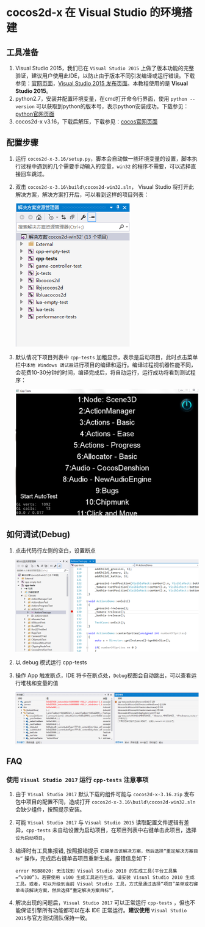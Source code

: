 # cocos2d-x 在 Visual Studio 的环境搭建

## 工具准备

1. Visual Studio 2015，我们已在 `Visual Studio 2015` 上做了版本功能的完整验证，建议用户使用此IDE，以防止由于版本不同引发编译或运行错误。下载参见：[官网页面](https://www.visualstudio.com/zh-hans/downloads/)，[Visual Studio 2015 发布页面](https://www.visualstudio.com/zh-cn/news/releasenotes/vs2015-update3-vs)。本教程使用的是 **Visual Studio 2015**。
1. python2.7，安装并配置环境变量，在cmd打开命令行界面，使用 `python --version` 可以获取到python的版本号，表示python安装成功。下载参见：[python官网页面](https://www.python.org/downloads/release/python-2714/)
1. cocos2d-x v3.16，下载后解压，下载参见：[cocos官网页面](http://www.cocos.com/download)

## 配置步骤

1. 运行 `cocos2d-x-3.16/setup.py`，脚本会自动做一些环境变量的设置，脚本执行过程中遇到的几个需要手动输入的变量，`win32` 的程序不需要，可以选择直接回车跳过。
1. 双击 `cocos2d-x-3.16\build\cocos2d-win32.sln`， Visual Studio 将打开此解决方案，解决方案打开后，可以看到这样的项目列表：

    ![](Windows-img/cpp-tests-win32-solution.png "")

1. 默认情况下项目列表中 `cpp-tests` 加粗显示，表示是启动项目，此时点击菜单栏中`本地 Windows 调试器`进行项目的编译和运行。编译过程视机器性能不同，会花费10-30分钟的时间，编译完成后，将自动运行，运行成功将看到测试程序：

    ![](Windows-img/cpp-tests-win32-run.png "")

## 如何调试(Debug)

1. 点击代码行左侧的空白，设置断点

    ![](Windows-img/cpp-tests-win32-debug-breakpoint.png "")

1. 以 debug 模式运行 cpp-tests
3. 操作 App 触发断点，IDE 将卡在断点处，`Debug`视图会自动跳出，可以查看运行堆栈和变量的值

    ![](Windows-img/cpp-tests-win32-debug-trace.png "")

## FAQ

### 使用 `Visual Studio 2017` 运行 `cpp-tests` 注意事项 

1. 由于 `Visual Studio 2017` 默认下载的组件可能与 `cocos2d-x-3.16.zip` 发布包中项目的配置不同，造成打开 `cocos2d-x-3.16\build\cocos2d-win32.sln` 会缺少组件，按照提示安装。
1. 可能 `Visual Studio 2017` 与 `Visual Studio 2015` 读取配置文件逻辑有差异，`cpp-tests` 未自动设置为启动项目，在项目列表中右键单击此项目，选择 `设为启动项目`。
1. 编译时有工具集报错, 按照报错提示 `右键单击该解决方案，然后选择“重定解决方案目标”` 操作，完成后右键单击项目重新生成。报错信息如下：

     ```error MSB8020: 无法找到 Visual Studio 2010 的生成工具(平台工具集 =“v100”)。若要使用 v100 生成工具进行生成，请安装 Visual Studio 2010 生成工具。或者，可以升级到当前 Visual Studio 工具，方式是通过选择“项目”菜单或右键单击该解决方案，然后选择“重定解决方案目标”。```
     
1. 解决出现的问题后，`Visual Studio 2017` 可以正常运行 `cpp-tests` ，但也不能保证引擎所有功能都可以在本 IDE 正常运行。**建议使用** `Visual Studio 2015`与官方测试团队保持一致。
